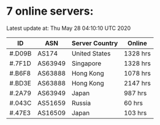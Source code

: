 # 7 online servers:

Latest update at: Thu May 28 04:10:10 UTC 2020

| ID | ASN | Server Country | Online |
| -- | --- | -------------- | ------ |
| #.D09B | AS174 | United States | 1328 hrs |
| #.7F1D | AS63949 | Singapore | 1328 hrs |
| #.B6F8 | AS63888 | Hong Kong | 1078 hrs |
| #.BD3E | AS63888 | Hong Kong | 2147 hrs |
| #.2A79 | AS63949 | Japan | 987 hrs |
| #.043C | AS51659 | Russia | 60 hrs |
| #.47E3 | AS16509 | Japan | 103 hrs |

